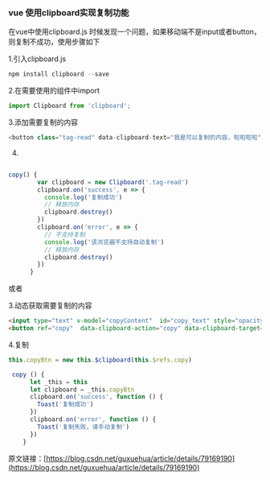 ### vue 使用clipboard实现复制功能

在vue中使用clipboard.js 时候发现一个问题，如果移动端不是input或者button，则复制不成功，使用步骤如下

1.引入clipboard.js

```js
npm install clipboard --save	
```

2.在需要使用的组件中import

```js
import Clipboard from 'clipboard';		
```

3.添加需要复制的内容

```js
<button class="tag-read" data-clipboard-text="我是可以复制的内容，啦啦啦啦" @click="copy">立即阅读</button>	
```

4.

```js

copy() {
        var clipboard = new Clipboard('.tag-read')
        clipboard.on('success', e => {
          console.log('复制成功')
          // 释放内存
          clipboard.destroy()
        })
        clipboard.on('error', e => {
          // 不支持复制
          console.log('该浏览器不支持自动复制')
          // 释放内存
          clipboard.destroy()
        })
      }
```

或者

3.动态获取需要复制的内容

```html
<input type="text" v-model="copyContent"  id="copy_text" style="opacity: 0">
<button ref="copy"  data-clipboard-action="copy" data-clipboard-target="#copy_text" @click="copy">复制</button>
```

4.复制

```js
this.copyBtn = new this.$clipboard(this.$refs.copy)
```

```js
 copy () {
      let _this = this
      let clipboard = _this.copyBtn
      clipboard.on('success', function () {
        Toast('复制成功')
      })
      clipboard.on('error', function () {
        Toast('复制失败，请手动复制')
      })
    }
```

原文链接：[https://blog.csdn.net/guxuehua/article/details/79169190](https://blog.csdn.net/guxuehua/article/details/79169190)

